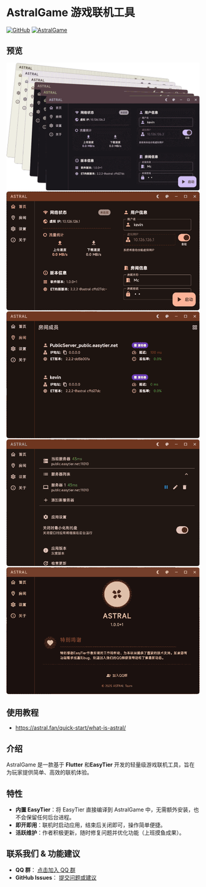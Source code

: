 # AstralGame 游戏联机工具
[![GitHub](https://img.shields.io/badge/GitHub-AstralET-blue)](https://github.com/ldoubil/astral)
[![AstralGame](https://img.shields.io/badge/wiki-AstralGame-blue)](https://astral.fan/)

## 预览
![manage-step1](/assets/AstralET1.png)
![manage-step1](/assets/AstralET2.png)
![manage-step1](/assets/AstralET3.png)
![manage-step1](/assets/AstralET4.png)
![manage-step1](/assets/AstralET5.png)

## 使用教程
- https://astral.fan/quick-start/what-is-astral/
   

## 介绍

AstralGame 是一款基于 ​**Flutter** 和 ​**EasyTier** 开发的轻量级游戏联机工具，旨在为玩家提供简单、高效的联机体验。

## 特性

- ​**内置 EasyTier**：将 EasyTier 直接编译到 AstralGame 中，无需额外安装，也不会保留任何后台进程。  
- ​**即开即用**：联机时启动应用，结束后关闭即可，操作简单便捷。  
- ​**活跃维护**：作者积极更新，随时修复问题并优化功能（上班摸鱼成果）。

## 联系我们 & 功能建议

- ​**QQ 群**： [点击加入 QQ 群](https://qm.qq.com/q/r4VsExDDt6)  
- ​**GitHub Issues**： [提交问题或建议](https://github.com/ldoubil/astral/issues)  
